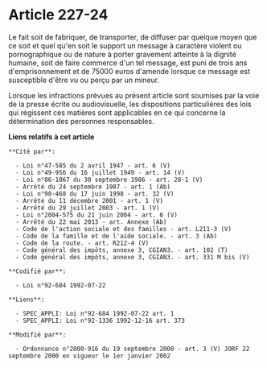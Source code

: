 # Article 227-24

Le fait soit de fabriquer, de transporter, de diffuser par quelque moyen que ce soit et quel qu'en soit le support un message
à caractère violent ou pornographique ou de nature à porter gravement atteinte à la dignité humaine, soit de faire commerce
d'un tel message, est puni de trois ans d'emprisonnement et de 75000 euros d'amende lorsque ce message est susceptible d'être
vu ou perçu par un mineur.

Lorsque les infractions prévues au présent article sont soumises par la voie de la presse écrite ou audiovisuelle, les
dispositions particulières des lois qui régissent ces matières sont applicables en ce qui concerne la détermination des
personnes responsables.

**Liens relatifs à cet article**

	**Cité par**:

	  - Loi n°47-585 du 2 avril 1947 - art. 6 (V)
	  - Loi n°49-956 du 16 juillet 1949 - art. 14 (V)
	  - Loi n°86-1067 du 30 septembre 1986 - art. 28-1 (V)
	  - Arrêté du 24 septembre 1987 - art. 1 (Ab)
	  - Loi n°98-468 du 17 juin 1998 - art. 32 (V)
	  - Arrêté du 11 décembre 2001 - art. 1 (V)
	  - Arrêté du 29 juillet 2003 - art. 1 (V)
	  - Loi n°2004-575 du 21 juin 2004 - art. 6 (V)
	  - Arrêté du 22 mai 2013 - art. Annexe (Ab)
	  - Code de l'action sociale et des familles - art. L211-3 (V)
	  - Code de la famille et de l'aide sociale. - art. 3 (Ab)
	  - Code de la route. - art. R212-4 (V)
	  - Code général des impôts, annexe 3, CGIAN3. - art. 102 (T)
	  - Code général des impôts, annexe 3, CGIAN3. - art. 331 M bis (V)

	**Codifié par**:

	  - Loi n°92-684 1992-07-22

	**Liens**:

	  - SPEC_APPLI: Loi n°92-684 1992-07-22 art. 1
	  - SPEC_APPLI: Loi n°92-1336 1992-12-16 art. 373

	**Modifié par**:

	  - Ordonnance n°2000-916 du 19 septembre 2000 - art. 3 (V) JORF 22 septembre 2000 en vigueur le 1er janvier 2002
